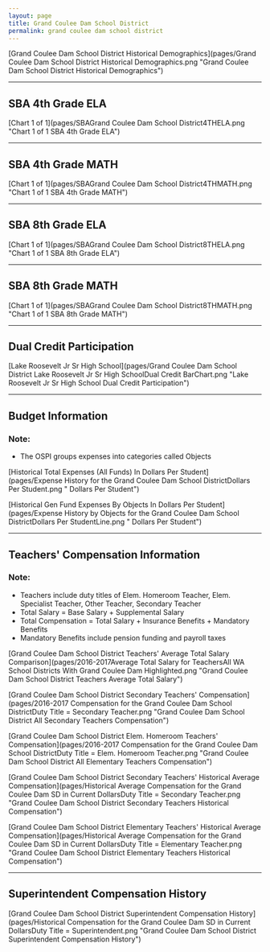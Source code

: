 ```yaml
---
layout: page
title: Grand Coulee Dam School District
permalink: grand coulee dam school district
---
```



[Grand Coulee Dam School District Historical Demographics](pages/Grand Coulee Dam School District Historical Demographics.png "Grand Coulee Dam School District Historical Demographics")

___

## SBA 4th Grade ELA

[Chart 1 of 1](pages/SBAGrand Coulee Dam School District4THELA.png "Chart 1 of 1 SBA 4th Grade ELA")


___

## SBA 4th Grade MATH

[Chart 1 of 1](pages/SBAGrand Coulee Dam School District4THMATH.png "Chart 1 of 1 SBA 4th Grade MATH")


___

## SBA 8th Grade ELA

[Chart 1 of 1](pages/SBAGrand Coulee Dam School District8THELA.png "Chart 1 of 1 SBA 8th Grade ELA")


___

## SBA 8th Grade MATH

[Chart 1 of 1](pages/SBAGrand Coulee Dam School District8THMATH.png "Chart 1 of 1 SBA 8th Grade MATH")


___

## Dual Credit Participation

[Lake Roosevelt Jr Sr High School](pages/Grand Coulee Dam School District Lake Roosevelt Jr Sr High SchoolDual Credit BarChart.png "Lake Roosevelt Jr Sr High School Dual Credit Participation")


___

## Budget Information
### Note:
- The OSPI groups expenses into categories called Objects

[Historical Total Expenses (All Funds) In Dollars Per Student](pages/Expense History for the Grand Coulee Dam School DistrictDollars Per Student.png " Dollars Per Student")

[Historical Gen Fund Expenses By Objects In Dollars Per Student](pages/Expense History by Objects for the Grand Coulee Dam School DistrictDollars Per StudentLine.png " Dollars Per Student")


___

## Teachers' Compensation Information
### Note:
- Teachers include duty titles of Elem. Homeroom Teacher, Elem. Specialist Teacher, Other Teacher, Secondary Teacher
- Total Salary = Base Salary + Supplemental Salary
- Total Compensation = Total Salary + Insurance Benefits + Mandatory Benefits
- Mandatory Benefits include pension funding and payroll taxes

[Grand Coulee Dam School District Teachers' Average Total Salary Comparison](pages/2016-2017Average Total Salary for TeachersAll WA School Districts With Grand Coulee Dam Highlighted.png "Grand Coulee Dam School District Teachers Average Total Salary")

[Grand Coulee Dam School District Secondary Teachers' Compensation](pages/2016-2017 Compensation for the Grand Coulee Dam School DistrictDuty Title = Secondary Teacher.png "Grand Coulee Dam School District All Secondary Teachers Compensation")

[Grand Coulee Dam School District Elem. Homeroom Teachers' Compensation](pages/2016-2017 Compensation for the Grand Coulee Dam School DistrictDuty Title = Elem. Homeroom Teacher.png "Grand Coulee Dam School District All Elementary Teachers Compensation")

[Grand Coulee Dam School District Secondary Teachers' Historical Average Compensation](pages/Historical Average Compensation for the Grand Coulee Dam SD in Current DollarsDuty Title = Secondary Teacher.png "Grand Coulee Dam School District Secondary Teachers Historical Compensation")

[Grand Coulee Dam School District Elementary Teachers' Historical Average Compensation](pages/Historical Average Compensation for the Grand Coulee Dam SD in Current DollarsDuty Title = Elementary Teacher.png "Grand Coulee Dam School District Elementary Teachers Historical Compensation")


___

## Superintendent Compensation History

[Grand Coulee Dam School District Superintendent Compensation History](pages/Historical Compensation for the Grand Coulee Dam SD in Current DollarsDuty Title = Superintendent.png "Grand Coulee Dam School District Superintendent Compensation History")

